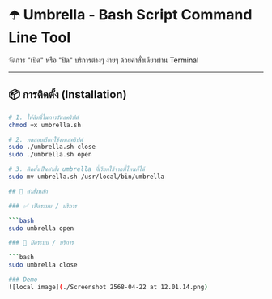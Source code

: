 # ☂️ Umbrella - Bash Script Command Line Tool

จัดการ "เปิด" หรือ "ปิด" บริการต่างๆ ง่ายๆ ด้วยคำสั่งเดียวผ่าน Terminal

---

## 📦 การติดตั้ง (Installation)

```bash
# 1. ให้สิทธิ์ในการรันสคริปต์
chmod +x umbrella.sh

# 2. ทดสอบเรียกใช้งานสคริปต์
sudo ./umbrella.sh close
sudo ./umbrella.sh open

# 3. ติดตั้งเป็นคำสั่ง umbrella ที่เรียกใช้จากที่ไหนก็ได้
sudo mv umbrella.sh /usr/local/bin/umbrella

## 🧭 คำสั่งหลัก

### ✅ เปิดระบบ / บริการ

```bash
sudo umbrella open

### 🚀 ปิดระบบ / บริการ

```bash
sudo umbrella close

### Demo
![local image](./Screenshot 2568-04-22 at 12.01.14.png)
